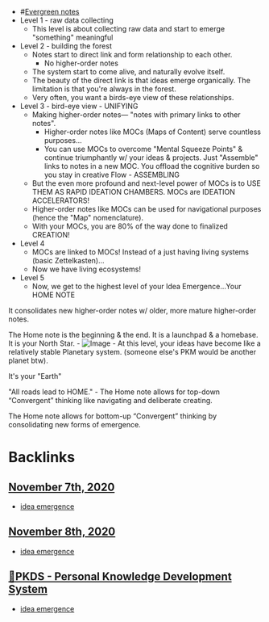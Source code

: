 - #[Evergreen notes](<Evergreen notes.md>)
- Level 1 - raw data collecting
    - This level is about collecting raw data and start to emerge "something" meaningful 
- Level 2 - building the forest
    - Notes start to direct link and form relationship to each other.
        - No higher-order notes
    - The system start to come alive, and naturally evolve itself.
    - The beauty of the direct link is that ideas emerge organically. The limitation is that you're always in the forest. 
    - Very often, you want a birds-eye view of these relationships. 
- Level 3 - bird-eye view - UNIFYING
    - Making higher-order notes— "notes with primary links to other notes". 
        - Higher-order notes like MOCs (Maps of Content) serve countless purposes...
        - You can use MOCs to overcome "Mental Squeeze Points" & continue triumphantly w/ your ideas & projects. Just "Assemble" links to notes in a new MOC. You offload the cognitive burden so you stay in creative Flow - ASSEMBLING
    - But the even more profound and next-level power of MOCs is to USE THEM AS RAPID IDEATION CHAMBERS. MOCs are IDEATION ACCELERATORS!  
    - Higher-order notes like MOCs can be used for navigational purposes (hence the "Map" nomenclature).
    - With your MOCs, you are 80% of the way done to finalized CREATION!
- Level 4 
    - MOCs are linked to MOCs! Instead of a just having living systems (basic Zettelkasten)...
    - Now we have living ecosystems!
- Level 5
    - Now, we get to the highest level of your Idea Emergence...Your HOME NOTE

It consolidates new higher-order notes w/ older, more mature higher-order notes.

The Home note is the beginning & the end. It is a launchpad & a homebase. It is your North Star.
        - ![Image](https://pbs.twimg.com/media/EkeStGIVcAAkvcg?format=jpg&name=large)
    - At this level, your ideas have become like a relatively stable Planetary system. (someone else's PKM would be another planet btw).

It's your "Earth"

"All roads lead to HOME."
    - The Home note allows for top-down “Convergent” thinking like navigating and deliberate creating.

The Home note allows for bottom-up “Convergent” thinking by consolidating new forms of emergence.

# Backlinks
## [November 7th, 2020](<November 7th, 2020.md>)
- [idea emergence](<idea emergence.md>)

## [November 8th, 2020](<November 8th, 2020.md>)
- [idea emergence](<idea emergence.md>)

## [🌱PKDS - Personal Knowledge Development System ](<🌱PKDS - Personal Knowledge Development System .md>)
- [idea emergence](<idea emergence.md>)

